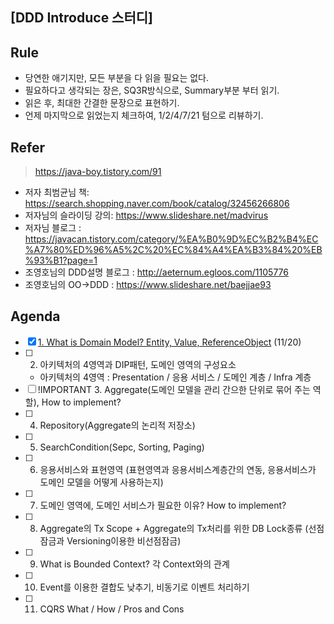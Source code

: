 ## [DDD Introduce 스터디]

## Rule

- 당연한 애기지만, 모든 부분을 다 읽을 필요는 없다.
- 필요하다고 생각되는 장은, SQ3R방식으로, Summary부분 부터 읽기.
- 읽은 후, 최대한 간결한 문장으로 표현하기.
- 언제 마지막으로 읽었는지 체크하여, 1/2/4/7/21 텀으로 리뷰하기.

## Refer

> https://java-boy.tistory.com/91

- 저자 최범균님 책: https://search.shopping.naver.com/book/catalog/32456266806
- 저자님의 슬라이딩 강의: https://www.slideshare.net/madvirus
- 저자님 블로그 : https://javacan.tistory.com/category/%EA%B0%9D%EC%B2%B4%EC%A7%80%ED%96%A5%2C%20%EC%84%A4%EA%B3%84%20%EB%93%B1?page=1
- 조영호님의 DDD설명 블로그 : http://aeternum.egloos.com/1105776
- 조영호님의 OO->DDD : https://www.slideshare.net/baejjae93

## Agenda
- [x] [1. What is Domain Model? Entity, Value, ReferenceObject](1.DomainModel-Entity-Value.md) (11/20)
- [ ] 2. 아키텍처의 4영역과 DIP패턴, 도메인 영역의 구성요소
    - 아키텍처의 4영역 : Presentation / 응용 서비스 / 도메인 계층 / Infra 계층
- [ ] !IMPORTANT 3. Aggregate(도메인 모델을 관리 간으한 단위로 묶어 주는 역할), How to implement?
- [ ] 4. Repository(Aggregate의 논리적 저장소)
- [ ] 5. SearchCondition(Sepc, Sorting, Paging)
- [ ] 6. 응용서비스와 표현영역 (표현영역과 응용서비스계층간의 연동, 응용서비스가 도메인 모델을 어떻게 사용하는지)
- [ ] 7. 도메인 영역에, 도메인 서비스가 필요한 이유? How to implement?
- [ ] 8. Aggregate의 Tx Scope + Aggregate의 Tx처리를 위한 DB Lock종류 (선점 잠금과 Versioning이용한 비선점잠금)
- [ ] 9. What is Bounded Context? 각 Context와의 관계
- [ ] 10. Event를 이용한 결합도 낮추기, 비동기로 이벤트 처리하기
- [ ] 11. CQRS What / How / Pros and Cons


